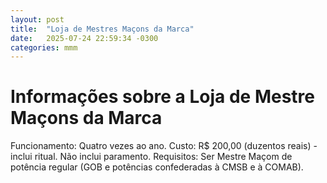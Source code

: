 ```yaml
---
layout: post
title:  "Loja de Mestres Maçons da Marca"
date:   2025-07-24 22:59:34 -0300
categories: mmm
---
```


# Informações sobre a Loja de Mestre Maçons da Marca

Funcionamento: Quatro vezes ao ano.
Custo: R$ 200,00 (duzentos reais) - inclui ritual. Não inclui paramento.
Requisitos: Ser Mestre Maçom de potência regular (GOB e potências confederadas à CMSB e à COMAB).
